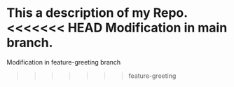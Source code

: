 This a description of my Repo.
<<<<<<< HEAD
Modification in main branch.
=======
Modification in feature-greeting branch
>>>>>>> feature-greeting
